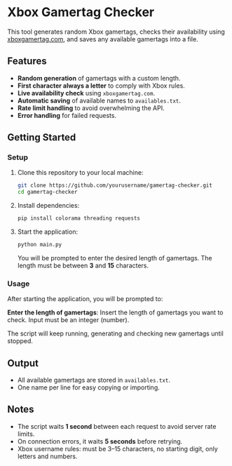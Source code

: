 # Xbox Gamertag Checker

This tool generates random Xbox gamertags, checks their availability using [xboxgamertag.com](https://xboxgamertag.com), and saves any available gamertags into a file.

## Features

- **Random generation** of gamertags with a custom length.
- **First character always a letter** to comply with Xbox rules.
- **Live availability check** using `xboxgamertag.com`.
- **Automatic saving** of available names to `availables.txt`.
- **Rate limit handling** to avoid overwhelming the API.
- **Error handling** for failed requests.

## Getting Started

### Setup

1. Clone this repository to your local machine:

   ```bash
   git clone https://github.com/yourusername/gamertag-checker.git
   cd gamertag-checker
   ```

2. Install dependencies:

   ```bash
   pip install colorama threading requests
   ```

3. Start the application:

   ```bash
   python main.py
   ```

   You will be prompted to enter the desired length of gamertags.
   The length must be between **3** and **15** characters.

### Usage

After starting the application, you will be prompted to:

**Enter the length of gamertags**: Insert the length of gamertags you want to check. Input must be an integer (number).

The script will keep running, generating and checking new gamertags until stopped.

## Output

- All available gamertags are stored in `availables.txt`.
- One name per line for easy copying or importing.

## Notes

- The script waits **1 second** between each request to avoid server rate limits.
- On connection errors, it waits **5 seconds** before retrying.
- Xbox username rules: must be 3–15 characters, no starting digit, only letters and numbers.
